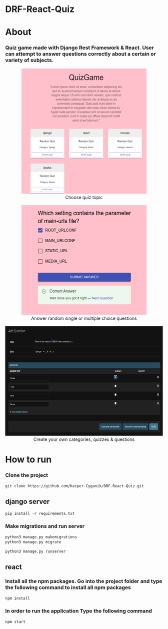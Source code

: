 # DRF-React-Quiz

#  About
### Quiz game made with Django Rest Framework & React. User can attempt to answer questions correctly about a certain or variety of subjects.

<p align="center">
<img src="images/select_quiz.png" width="400" height="400">
<br/>
Choose quiz topic 
<br/>
<br/>
<img src="images/quiz.png" width="400" height="350">
<br/>
Answer random single or multiple choice questions 
<br/>
<br/>
<img src="images/add_question.png" width="700" height="350">
<br/>
Create your own categories, quizzes & questions 
</p>


# How to run
### Clone the project

```
git clone https://github.com/Kacper-Cyganik/DRF-React-Quiz.git
```
## django server
```
pip install -r requirements.txt
```

### Make migrations and run server
```
python3 manage.py makemigrations
python3 manage.py migrate
```
```
python3 manage.py runserver
```

## react

### Install all the npm packages. Go into the project folder and type the following command to install all npm packages
```
npm install

```
### In order to run the application Type the following command
```
npm start
```
